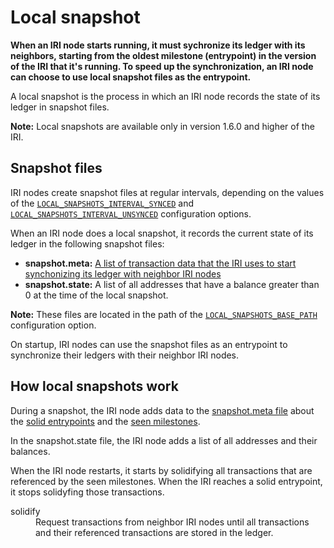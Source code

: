 # Local snapshot

**When an IRI node starts running, it must sychronize its ledger with its neighbors, starting from the oldest milestone (entrypoint) in the version of the IRI that it's running. To speed up the synchronization, an IRI node can choose to use local snapshot files as the entrypoint.**

A local snapshot is the process in which an IRI node records the state of its ledger in snapshot files.

**Note:** Local snapshots are available only in version 1.6.0 and higher of the IRI.

## Snapshot files

IRI nodes create snapshot files at regular intervals, depending on the values of the [`LOCAL_SNAPSHOTS_INTERVAL_SYNCED`](references/iri-configuration-options.md#local-snapshots-interval-synced) and [`LOCAL_SNAPSHOTS_INTERVAL_UNSYNCED`](references/iri-configuration-options.md#local-snapshots-interval-unsynced) configuration options.

When an IRI node does a local snapshot, it records the current state of its ledger in the following snapshot files:
* **snapshot.meta:** [A list of transaction data that the IRI uses to start synchonizing its ledger with neighbor IRI nodes](references/data-in-the-snapshot-metadata-file.md)
* **snapshot.state:** A list of all addresses that have a balance greater than 0 at the time of the local snapshot.

**Note:** These files are located in the path of the [`LOCAL_SNAPSHOTS_BASE_PATH`](references/iri-configuration-options.md#local-snapshots-base-path) configuration option.

On startup, IRI nodes can use the snapshot files as an entrypoint to synchronize their ledgers with their neighbor IRI nodes.

## How local snapshots work

During a snapshot, the IRI node adds data to the [snapshot.meta file](references/data-in-the-snapshot-metadata-file.md) about the [solid entrypoints](references/data-in-the-snapshot-metadata-file.md#solid-entrypoint) and the [seen milestones](references/data-in-the-snapshot-metadata-file.md#seen-milestone).

In the snapshot.state file, the IRI node adds a list of all addresses and their balances.

When the IRI node restarts, it starts by solidifying all transactions that are referenced by the seen milestones. When the IRI reaches a solid entrypoint, it stops solidyfing those transactions.

<dl><dt>solidify</dt><dd>Request transactions from neighbor IRI nodes until all transactions and their referenced transactions are stored in the ledger.</dd></dl>




